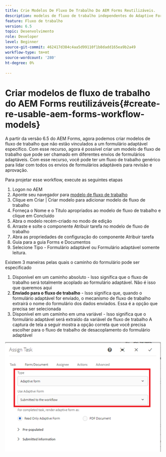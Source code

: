 ```yaml
---
title: Crie Modelos De Fluxo De Trabalho Do AEM Forms Reutilizáveis.
description: modelos de fluxo de trabalho independentes do Adaptive Forms.
feature: Fluxo de trabalho
version: 6.5
topic: Desenvolvimento
role: Developer
level: Beginner
source-git-commit: 462417d384c4aa5d99110f1b8dadd165ea9b2a49
workflow-type: tm+mt
source-wordcount: '280'
ht-degree: 0%

---
```



# Criar modelos de fluxo de trabalho do AEM Forms reutilizáveis{#create-re-usable-aem-forms-workflow-models}

A partir da versão 6.5 do AEM Forms, agora podemos criar modelos de fluxo de trabalho que não estão vinculados a um formulário adaptável específico. Com esse recurso, agora é possível criar um modelo de fluxo de trabalho que pode ser chamado em diferentes envios de formulários adaptáveis. Com esse recurso, você pode ter um fluxo de trabalho genérico para lidar com todos os envios de formulários adaptáveis para revisão e aprovação.

Para projetar esse workflow, execute as seguintes etapas

1. Logon no AEM
1. Aponte seu navegador para [modelo de fluxo de trabalho](http://localhost:4502/libs/cq/workflow/admin/console/content/models.html)
1. Clique em Criar | Criar modelo para adicionar modelo de fluxo de trabalho
1. Forneça o Nome e o Título apropriados ao modelo de fluxo de trabalho e clique em Concluído
1. Abra o modelo recém-criado no modo de edição
1. Arraste e solte o componente Atribuir tarefa no modelo de fluxo de trabalho
1. Abra as propriedades de configuração do componente Atribuir tarefa
1. Guia para a guia Forms e Documentos
1. Selecione Tipo - Formulário adaptável ou Formulário adaptável somente leitura.

Existem 3 maneiras pelas quais o caminho do formulário pode ser especificado

1. Disponível em um caminho absoluto - Isso significa que o fluxo de trabalho será totalmente acoplado ao formulário adaptável. Não é isso que queremos aqui
1. **Enviado para o fluxo de trabalho**  - Isso significa que, quando o formulário adaptável for enviado, o mecanismo de fluxo de trabalho extrairá o nome do formulário dos dados enviados. Essa é a opção que precisa ser selecionada
1. Disponível em um caminho em uma variável - Isso significa que o formulário adaptável será extraído da variável de fluxo de trabalho
A captura de tela a seguir mostra a opção correta que você precisa escolher para o fluxo de trabalho de desacoplamento do formulário adaptável

![workflowmodel](assets/workflomodel.PNG)
